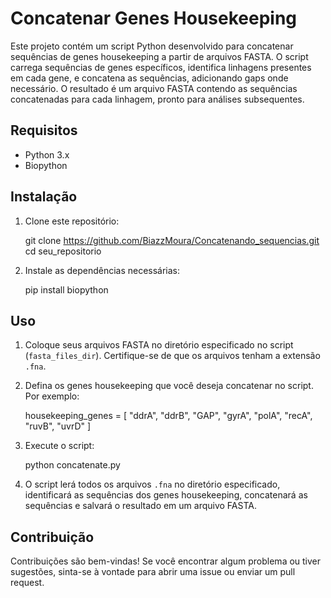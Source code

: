 

# Concatenar Genes Housekeeping

Este projeto contém um script Python desenvolvido para concatenar sequências de genes housekeeping a partir de arquivos FASTA. O script carrega sequências de genes específicos, identifica linhagens presentes em cada gene, e concatena as sequências, adicionando gaps onde necessário. O resultado é um arquivo FASTA contendo as sequências concatenadas para cada linhagem, pronto para análises subsequentes.

## Requisitos

- Python 3.x
- Biopython

## Instalação

1. Clone este repositório:

   git clone https://github.com/BiazzMoura/Concatenando_sequencias.git 
   cd seu_repositorio

2. Instale as dependências necessárias:

   pip install biopython

## Uso

1. Coloque seus arquivos FASTA no diretório especificado no script (`fasta_files_dir`). Certifique-se de que os arquivos tenham a extensão `.fna`.

2. Defina os genes housekeeping que você deseja concatenar no script. Por exemplo:
   
   housekeeping_genes = [
       "ddrA",
       "ddrB",
       "GAP",
       "gyrA",
       "polA",
       "recA",
       "ruvB",
       "uvrD"
   ]

3. Execute o script:

   python concatenate.py

4. O script lerá todos os arquivos `.fna` no diretório especificado, identificará as sequências dos genes housekeeping, concatenará as sequências e salvará o resultado em um arquivo FASTA.

## Contribuição

Contribuições são bem-vindas! Se você encontrar algum problema ou tiver sugestões, sinta-se à vontade para abrir uma issue ou enviar um pull request.

